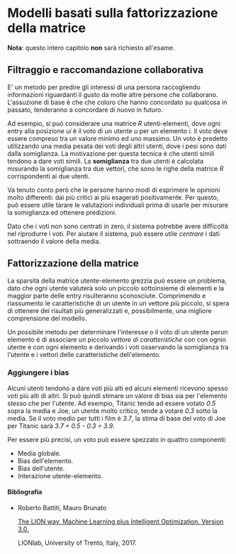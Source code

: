 # Modelli basati sulla fattorizzazione della matrice

**Nota**: questo intero capitolo **non** sarà richiesto all'esame.

## Filtraggio e raccomandazione collaborativa
E' un metodo per predire gli interessi di una persona raccogliendo informazioni riguardanti il gusto da molte altre persone che collaborano. L'assuzione di base è che che coloro che hanno concordato su qualcosa in passato, tenderanno a concordare di nuovo in futuro.

Ad esempio, si può considerare una matrice *R* utenti-elementi, dove ogni entry alla posizione *ui* è il voto di un utente *u* per un elemento *i*. Il voto deve essere compreso tra un valore minimo ed uno massimo. Un voto è predetto utilizzando una media pesata dei voti degli altri utenti, dove i pesi sono dati dalla somiglianza. La motivazione per questa tecnica è che utenti simili tendono a dare voti simili. La **somiglianza** tra due utenti è calcolata misurando la somiglianza tra due vettori, che sono le righe della matrice *R* corrispondenti ai due utenti.

Va tenuto conto però che le persone hanno modi di esprimere le opinioni molto differenti: dai più critici ai più esagerati positivamente. Per questo, può essere utile tarare le valutazioni individuali prima di usarle per misurare la somiglianza ed ottenere predizioni.

Dato che i voti non sono centrati in zero, il sistema potrebbe avere difficoltà nel riprodurre i voti. Per aiutare il sistema, può essere utile *centrare* i dati sottraendo il valore della media.

## Fattorizzazione della matrice
La sparsità della matrice utente-elemento grezzia può essere un problema, dato che ogni utente valuterà solo un piccolo sottoinsieme di elementi e la maggior parte delle entry risulteranno sconosciute. Comprimendo e riassumento le caratteristiche di un utente in un vettore più piccolo, si spera di ottenere dei risultati più generalizzati e, possibilmente, una migliore comprensione del modello.

Un possibile metodo per determinare l'interesse o il voto di un utente perun elemento è di associare un piccolo *vettore di caratteristiche* con con ognin utente e con ogni elemento e derivando i voti osservando la somiglianza tra l'utente e i vettori delle caratteristiche dell'elemento.

### Aggiungere i bias
Alcuni utenti tendono a dare voti più alti ed alcuni elementi ricevono spesso voti più alti di altri. Si può quindi stimare un valore di bias sia per l'elemento stesso che per l'utente. Ad esempio, Titanic tende ad essere votato *0.5* sopra la media e Joe, un utente molto critico, tende a votare *0.3* sotto la media. Se il voto medio per tutti i film è *3.7*, la stima di base del voto di Joe per Titanic sarà *3.7 + 0.5 - 0.3 = 3.9*.

Per essere più precisi, un voto può essere spezzato in quattro componenti:
- Media globale.
- Bias dell'elemento.
- Bias dell'utente.
- Interazione utente-elemento.

#### **Bibliografia**
- Roberto Battiti, Mauro Brunato

    [The LION way. Machine Learning plus Intelligent Optimization. Version 3.0.](https://intelligent-optimization.org/LIONbook/)
    
    LIONlab, University of Trento, Italy, 2017.